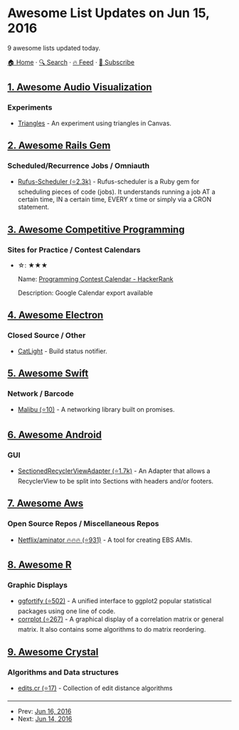 # Awesome List Updates on Jun 15, 2016

9 awesome lists updated today.

[🏠 Home](/README.md) · [🔍 Search](https://www.trackawesomelist.com/search/) · [🔥 Feed](https://www.trackawesomelist.com/rss.xml) · [📮 Subscribe](https://trackawesomelist.us17.list-manage.com/subscribe?u=d2f0117aa829c83a63ec63c2f&id=36a103854c)



## [1. Awesome Audio Visualization](/content/willianjusten/awesome-audio-visualization/README.md)

### Experiments

*   [Triangles](https://willianjusten.com.br/audio-experiments/triangles/) - An experiment using triangles in Canvas.

## [2. Awesome Rails Gem](/content/hothero/awesome-rails-gem/README.md)

### Scheduled/Recurrence Jobs / Omniauth

*   [Rufus-Scheduler (⭐2.3k)](https://github.com/jmettraux/rufus-scheduler) - Rufus-scheduler is a Ruby gem for scheduling pieces of code (jobs). It understands running a job AT a certain time, IN a certain time, EVERY x time or simply via a CRON statement.

## [3. Awesome Competitive Programming](/content/lnishan/awesome-competitive-programming/README.md)

### Sites for Practice / Contest Calendars

- ☆: ★★★

  Name: [Programming Contest Calendar - HackerRank](https://www.hackerrank.com/calendar)

  Description: Google Calendar export available



## [4. Awesome Electron](/content/sindresorhus/awesome-electron/README.md)

### Closed Source / Other

*   [CatLight](https://catlight.io) - Build status notifier.

## [5. Awesome Swift](/content/matteocrippa/awesome-swift/README.md)

### Network / Barcode

*   [Malibu (⭐10)](https://github.com/hyperoslo/Malibu) - A networking library built on promises.

## [6. Awesome Android](/content/JStumpp/awesome-android/README.md)

### GUI

*   [SectionedRecyclerViewAdapter (⭐1.7k)](https://github.com/luizgrp/SectionedRecyclerViewAdapter) - An Adapter that allows a RecyclerView to be split into Sections with headers and/or footers.

## [7. Awesome Aws](/content/donnemartin/awesome-aws/README.md)

### Open Source Repos / Miscellaneous Repos

*   [Netflix/aminator :fire::fire::fire: (⭐931)](https://github.com/Netflix/aminator) - A tool for creating EBS AMIs.

## [8. Awesome R](/content/qinwf/awesome-R/README.md)

### Graphic Displays

*   [ggfortify (⭐502)](https://github.com/sinhrks/ggfortify) - A unified interface to ggplot2 popular statistical packages using one line of code.
*   [corrplot (⭐267)](https://github.com/taiyun/corrplot) - A graphical display of a correlation matrix or general matrix. It also contains some algorithms to do matrix reordering.

## [9. Awesome Crystal](/content/veelenga/awesome-crystal/README.md)

### Algorithms and Data structures

*   [edits.cr (⭐17)](https://github.com/tcrouch/edits.cr) - Collection of edit distance algorithms

---

- Prev: [Jun 16, 2016](/content/2016/06/16/README.md)
- Next: [Jun 14, 2016](/content/2016/06/14/README.md)